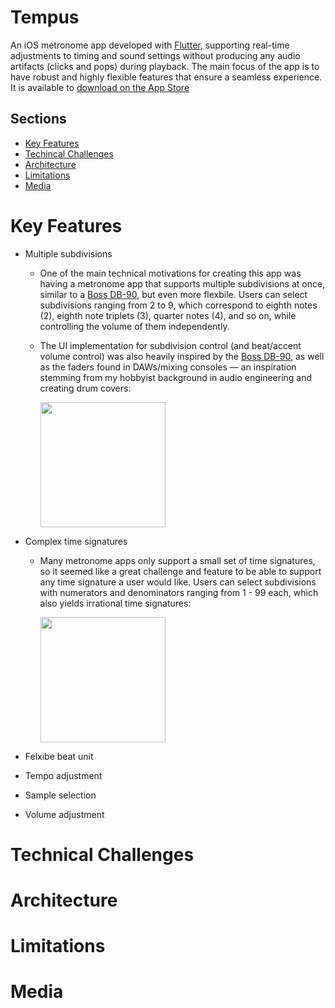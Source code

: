 # Tempus

An iOS metronome app developed with [Flutter](https://flutter.dev/), supporting real-time adjustments to timing and sound settings without producing any audio artifacts (clicks and pops) during playback. The main focus of the app is to have robust and highly flexible features that ensure a seamless experience. It is available to [download on the App Store](https://apps.apple.com/us/app/tempus-metronome/id6738511466?platform=iphone)

## Sections
- [Key Features](#key-features)
- [Techincal Challenges](#technical-challenges)
- [Architecture](#architecture)
- [Limitations](#limitations)
- [Media](#media)

# Key Features
- Multiple subdivisions
  - One of the main technical motivations for creating this app was having a metronome app that supports multiple subdivisions at once, similar to a [Boss DB-90](https://www.boss.info/us/products/db-90/), but even more flexbile. Users can select subdivisions ranging from 2 to 9, which correspond to eighth notes (2), eighth note triplets (3), quarter notes (4), and so on, while controlling the volume of them independently.
  - The UI implementation for subdivision control (and beat/accent volume control) was also heavily inspired by the [Boss DB-90](https://www.boss.info/us/products/db-90/), as well as the faders found in DAWs/mixing consoles — an inspiration stemming from my hobbyist background in audio engineering and creating drum covers:

    <img src="https://github.com/user-attachments/assets/544e0546-6a9a-4978-9081-610d92ca6219" height="200">

- Complex time signatures
  - Many metronome apps only support a small set of time signatures, so it seemed like a great challenge and feature to be able to support any time signature a user would like. Users can select subdivisions with numerators and denominators ranging from 1 - 99 each, which also yields irrational time signatures:
  
    <img src="https://github.com/user-attachments/assets/5ea1387f-c8c6-43df-93a6-a885d1532a7f" width="200">

- Felxibe beat unit
- Tempo adjustment
- Sample selection
- Volume adjustment

# Technical Challenges

# Architecture

# Limitations

# Media
